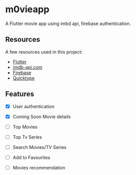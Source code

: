 # m0vieapp

A Flutter movie app using imbd api, firebase authentication.

## Resources

A few resources used in this project:

- [Flutter](https://flutter.dev/)
- [imdb-api.com](https://imdb-api.com/api)
- [Firebase](https://firebase.google.com/)
- [Quicktype](https://quicktype.io/)

## Features

 - [x] User authentication
 - [x] Coming Soon Movie details
 - [ ] Top Movies
 - [ ] Top Tv Series
 - [ ] Search Movies/TV Series
 - [ ] Add to Favourites
 - [ ] Movies recommendation


